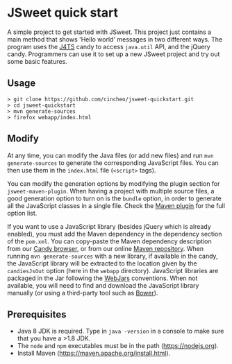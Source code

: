 # JSweet quick start

A simple project to get started with JSweet. This project just contains a main method that shows 'Hello world' messages in two different ways. The program uses the [J4TS](https://github.com/cincheo/j4ts) candy to access `java.util` API, and the jQuery candy. Programmers can use it to set up a new JSweet project and try out some basic features.

## Usage

```
> git clone https://github.com/cincheo/jsweet-quickstart.git
> cd jsweet-quickstart
> mvn generate-sources
> firefox webapp/index.html
```

## Modify

At any time, you can modify the Java files (or add new files) and run ``mvn generate-sources`` to generate the corresponding JavaScript files. You can then use them in the ``index.html`` file (``<script>`` tags).

You can modify the generation options by modifying the plugin section for ``jsweet-maven-plugin``. When having a  project with multiple source files, a good generation option to turn on is the ``bundle`` option, in order to generate all the JavaScript classes in a single file. Check the [Maven plugin](https://github.com/lgrignon/jsweet-maven-plugin) for the full option list.  

If you want to use a JavaScript library (besides jQuery which is already enabled), you must add the Maven dependency in the dependency section of the ``pom.xml``. You can copy-paste the Maven dependency description from our [Candy browser](http://www.jsweet.org/candies-snapshots/), or from our online [Maven repository](http://repository.jsweet.org/artifactory/webapp/#/artifacts/browse/tree/General/libs-snapshot-local). When running ``mvn generate-sources`` with a new library, if available in the candy, the JavaScript library will be extracted to the location given by the ``candiesJsOut`` option (here in the ``webapp`` directory). JavaScript libraries are packaged in the Jar following the [WebJars](http://www.webjars.org/) conventions. When not available, you will need to find and download the JavaScript library manually (or using a third-party tool such as [Bower](https://bower.io/)). 

## Prerequisites

- Java 8 JDK is required. Type in ``java -version`` in a console to make sure that you have a >1.8 JDK.
- The `node` and `npm` executables must be in the path (https://nodejs.org).
- Install Maven (https://maven.apache.org/install.html).

